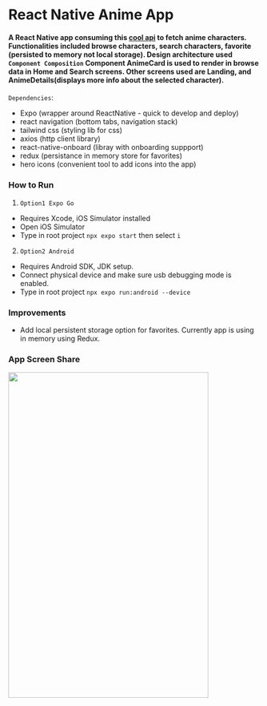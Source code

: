 # React Native Anime App

#### A React Native app consuming this [cool api](https://docs.api.jikan.moe/) to fetch anime characters. Functionalities included browse characters, search characters, favorite (persisted to memory not local storage).  Design architecture used `Component Composition` Component AnimeCard is used to render in browse data in Home and Search screens. Other screens used are Landing, and AnimeDetails(displays more info about the selected character).

`Dependencies`:

- Expo (wrapper around ReactNative - quick to develop and deploy)
- react navigation (bottom tabs, navigation stack)
- tailwind css (styling lib for css)
- axios (http client library)
- react-native-onboard (libray with onboarding suppport)
- redux (persistance in memory store for favorites)
- hero icons (convenient tool to add icons into the app)

### How to Run

1. `Option1 Expo Go`

- Requires Xcode, iOS Simulator installed
- Open iOS Simulator
- Type in root project `npx expo start` then select `i`

2. `Option2 Android`

- Requires Android SDK, JDK setup.
- Connect physical device and make sure usb debugging mode is enabled.
- Type in root project `npx expo run:android --device`

### Improvements
- Add local persistent storage option for favorites. Currently app is using in memory using Redux. 

### App Screen Share
<img src="app-demo.gif" width="400" height="650">
